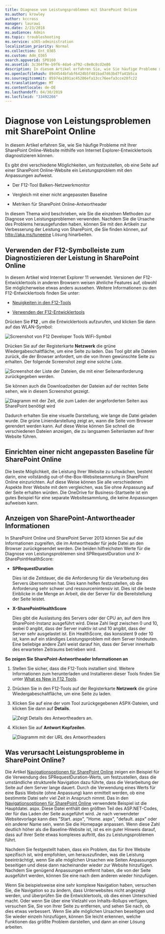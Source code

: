 ```yaml
---
title: Diagnose von Leistungsproblemen mit SharePoint Online
ms.author: krowley
author: kccross
manager: laurawi
ms.date: 2/23/2018
ms.audience: Admin
ms.topic: troubleshooting
ms.service: o365-administration
localization_priority: Normal
ms.collection: Ent_O365
ms.custom: Adm_O365
search.appverid: SPO160
ms.assetid: 3c364f9e-b9f6-4da4-a792-c8e8c8cd2e86
description: In diesem Artikel erfahren Sie, wie Sie häufige Probleme mit Ihrer SharePoint Online-Website mithilfe von Internet Explorer-Entwicklertools diagnostizieren können.
ms.openlocfilehash: 89d4544bfabf6424b5f401bad7d63bd7fa41b5ca
ms.sourcegitcommit: 85974a1891ac45286efa13cc76eefa3cce28fc22
ms.translationtype: MT
ms.contentlocale: de-DE
ms.lasthandoff: 04/30/2019
ms.locfileid: "33492266"
---
```

# <a name="diagnosing-performance-issues-with-sharepoint-online"></a>Diagnose von Leistungsproblemen mit SharePoint Online

In diesem Artikel erfahren Sie, wie Sie häufige Probleme mit Ihrer SharePoint Online-Website mithilfe von Internet Explorer-Entwicklertools diagnostizieren können.
  
Es gibt drei verschiedene Möglichkeiten, um festzustellen, ob eine Seite auf einer SharePoint Online-Website ein Leistungsproblem mit den Anpassungen aufweist.
  
- Der F12-Tool Balken-Netzwerkmonitor
    
- Vergleich mit einer nicht angepassten Baseline
    
- Metriken für SharePoint Online-Antwortheader
    
In diesem Thema wird beschrieben, wie Sie die einzelnen Methoden zur Diagnose von Leistungsproblemen verwenden. Nachdem Sie die Ursache des Problems herausgefunden haben, können Sie mit den Artikeln zur Verbesserung der Leistung von SharePoint, die Sie finden können, auf http://aka.ms/tuneeine Lösung hinarbeiten.
  
## <a name="using-the-f12-tool-bar-to-diagnose-performance-in-sharepoint-online"></a>Verwenden der F12-Symbolleiste zum Diagnostizieren der Leistung in SharePoint Online
<a name="F12ToolInfo"> </a>

In diesem Artikel wird Internet Explorer 11 verwendet. Versionen der F12-Entwicklertools in anderen Browsern weisen ähnliche Features auf, obwohl Sie möglicherweise etwas anders aussehen. Weitere Informationen zu den F12-Entwicklertools finden Sie unter:
  
- [Neuigkeiten in den F12-Tools](https://go.microsoft.com/fwlink/p/?LinkId=522545)
    
- [Verwenden der F12-Entwicklertools](https://go.microsoft.com/fwlink/p/?LinkId=522546)
    
Drücken Sie **F12** , um die Entwicklertools aufzurufen, und klicken Sie dann auf das WLAN-Symbol: 
  
![Screenshot von F12 Developer Tools WiFi-Symbol](media/27acacbb-5688-459a-aa2f-5c8c5f17b76e.png)
  
Drücken Sie auf der Registerkarte **Netzwerk** die grüne Wiedergabeschaltfläche, um eine Seite zu laden. Das Tool gibt alle Dateien zurück, die der Browser anfordert, um die von Ihnen gewünschte Seite zu erhalten. Der folgende Screenshot zeigt eine solche Liste. 
  
![Screenshot der Liste der Dateien, die mit einer Seitenanforderung zurückgegeben werden.](media/247a9422-76da-4b0c-bed3-ce77b05e4560.png)
  
Sie können auch die Downloadzeiten der Dateien auf der rechten Seite sehen, wie in diesem Screenshot gezeigt.
  
![Diagramm mit der Zeit, die zum Laden der angeforderten Seiten aus SharePoint benötigt wird](media/d71ad1fa-9018-4fae-82eb-c1838e7db0ff.png)
  
Dadurch erhalten Sie eine visuelle Darstellung, wie lange die Datei geladen wurde. Die grüne Liniendarstellung zeigt an, wann die Seite vom Browser gerendert werden kann. Auf diese Weise können Sie schnell die verschiedenen Dateien anzeigen, die zu langsamen Seitenlasten auf Ihrer Website führen.
  
## <a name="setting-up-a-non-customized-baseline-for-sharepoint-online"></a>Einrichten einer nicht angepassten Baseline für SharePoint Online
<a name="F12ToolInfo"> </a>

Die beste Möglichkeit, die Leistung Ihrer Website zu schwächen, besteht darin, eine vollständig out-of-the-Box-Websitesammlung in SharePoint Online einzurichten. Auf diese Weise können Sie alle verschiedenen Aspekte Ihrer Website mit dem vergleichen, was Sie ohne Anpassung auf der Seite erhalten würden. Die OneDrive for Business-Startseite ist ein gutes Beispiel für eine separate Websitesammlung, die keine Anpassungen aufweisen kann.
  
## <a name="viewing-sharepoint-response-header-information"></a>Anzeigen von SharePoint-Antwortheader Informationen
<a name="F12ToolInfo"> </a>

In SharePoint Online und SharePoint Server 2013 können Sie auf die Informationen zugreifen, die im Antwortheader für jede Datei an den Browser zurückgesendet werden. Die beiden hilfreichsten Werte für die Diagnose von Leistungsproblemen sind SPRequestDuration und X-SharePointHealthScore:
  
- **SPRequestDuration**
    
    Dies ist die Zeitdauer, die die Anforderung für die Verarbeitung des Servers übernommen hat. Dies kann helfen festzustellen, ob die Anforderung sehr schwer und ressourcenintensiv ist. Dies ist die beste Einblicke in die Menge an Arbeit, die der Server für die Bereitstellung der Seite leistet.
    
- **X-SharePointHealthScore**
    
    Dies gibt die Auslastung des Servers oder der CPU an, auf dem Ihre SharePoint-Instanz ausgeführt wird. Diese Zahl liegt zwischen 0 und 10, wobei 0 angibt, dass der Server inaktiv ist und 10 angibt, dass der Server sehr ausgelastet ist. Ein HealthScore, das konsistent 9 oder 10 ist, kann auf ein ständiges Leistungsproblem mit dem Server hindeuten. Eine beliebige andere Zahl weist darauf hin, dass der Server innerhalb des erwarteten Zeitraums betrieben wird.
    
 **So zeigen Sie SharePoint-Antwortheader Informationen an**
  
1. Stellen Sie sicher, dass die F12-Tools installiert sind. Weitere Informationen zum herunterladen und Installieren dieser Tools finden Sie unter [What es New in F12 Tools](https://go.microsoft.com/fwlink/p/?LinkId=522545).
    
2. Drücken Sie in den F12-Tools auf der Registerkarte **Netzwerk** die grüne Wiedergabeschaltfläche, um eine Seite zu laden. 
    
3. Klicken Sie auf eine der vom Tool zurückgegebenen ASPX-Dateien, und klicken Sie dann auf **Details**. 
    
    ![Zeigt Details des Antwortheaders an.](media/1f8a044a-caf8-4613-be2b-7e064141ac8a.png)
  
4. Klicken Sie auf **Antwort Kopfzeilen**. 
    
    ![Diagramm mit der URL des Antwortheaders](media/efc7076e-447e-447e-882a-ae3aa721e2c3.png)
  
## <a name="whats-causing-performance-issues-in-sharepoint-online"></a>Was verursacht Leistungsprobleme in SharePoint Online?
<a name="F12ToolInfo"> </a>

Die Artikel [Navigationsoptionen für SharePoint Online](navigation-options-for-sharepoint-online.md) zeigen ein Beispiel für die Verwendung des SPRequestDuration-Werts, um festzustellen, dass die umständliche strukturelle Navigation dazu führte, dass die Verarbeitung der Seite auf dem Server lange dauert. Durch die Verwendung eines Werts für eine Basis Website (ohne Anpassung) kann ermittelt werden, ob eine bestimmte Datei sehr viel Zeit in Anspruch nimmt. Das in den [Navigationsoptionen für SharePoint Online](navigation-options-for-sharepoint-online.md) verwendete Beispiel ist die Hauptdatei. aspx. Diese Datei enthält den größten Teil des ASP.NET-Codes, der für das Laden der Seite ausgeführt wird. Je nach verwendeter Websitevorlage kann dies "Start. aspx", "Home. aspx", "default. aspx" oder ein anderer Name sein, wenn Sie die Homepage anpassen. Wenn diese Zahl deutlich höher als die Baseline-Website ist, ist es ein guter Hinweis darauf, dass auf Ihrer Seite etwas komplexes auftritt, das zu Leistungsproblemen führt. 
  
Nachdem Sie festgestellt haben, dass ein Problem, das für Ihre Website spezifisch ist, wird empfohlen, um herauszufinden, was die Leistung beeinträchtigt, wenn Sie alle möglichen Ursachen wie Seiten Anpassungen beseitigen und diese dann nacheinander wieder zur Website hinzufügen. Nachdem Sie genügend Anpassungen entfernt haben, die von der Seite ausgeführt werden, können Sie eine nach dem anderen wieder hinzufügen.
  
Wenn Sie beispielsweise eine sehr komplexe Navigation haben, versuchen Sie, die Navigation so zu ändern, dass Unterwebsites nicht angezeigt werden, und überprüfen Sie die Entwicklertools, ob dies einen Unterschied macht. Oder wenn Sie über eine Vielzahl von Inhalts-Rollups verfügen, versuchen Sie, Sie von Ihrer Seite zu entfernen, und sehen Sie nach, ob dies etwas verbessert. Wenn Sie alle möglichen Ursachen beseitigen und Sie wieder einzeln hinzufügen, können Sie leicht erkennen, welche Funktionen das größte Problem darstellen, und dann an einer Lösung arbeiten.
  

